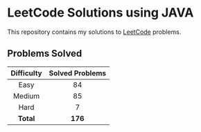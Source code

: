# LeetCode Solutions using JAVA

This repository contains my solutions to [LeetCode](https://leetcode.com/) problems.

## Problems Solved

| Difficulty | Solved Problems |
|:----------:|:---------------:|
|    Easy    |       84        |
|   Medium   |       85        |
|    Hard    |        7        |
| **Total**  |     **176**     |
